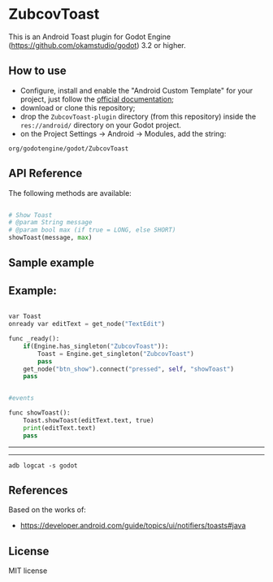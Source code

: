 ZubcovToast
=====
This is an Android Toast plugin for Godot Engine (https://github.com/okamstudio/godot) 3.2 or higher.

How to use
----------
- Configure, install  and enable the "Android Custom Template" for your project, just follow the [official documentation](https://docs.godotengine.org/en/latest/getting_started/workflow/export/android_custom_build.html);
- download or clone this repository;
- drop the ```ZubcovToast-plugin``` directory (from this repository) inside the ```res://android/``` directory on your Godot project.
- on the Project Settings -> Android -> Modules, add the string:

```
org/godotengine/godot/ZubcovToast
```

API Reference
-------------
The following methods are available:
```python

# Show Toast
# @param String message
# @param bool max (if true = LONG, else SHORT)
showToast(message, max)

```
Sample example
-------------
## Example:
```python

var Toast
onready var editText = get_node("TextEdit")

func _ready():
	if(Engine.has_singleton("ZubcovToast")):
		Toast = Engine.get_singleton("ZubcovToast")
		pass
	get_node("btn_show").connect("pressed", self, "showToast")
	pass


#events

func showToast():
	Toast.showToast(editText.text, true)
	print(editText.text)
	pass

```

------------


--------------

```
adb logcat -s godot
```

References
-------------
Based on the works of:
* https://developer.android.com/guide/topics/ui/notifiers/toasts#java

License
-------------
MIT license